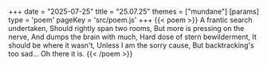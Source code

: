 +++
date = "2025-07-25"
title = "25.07.25"
themes = ["mundane"]
[params]
  type = 'poem'
  pageKey = 'src/poem.js'
+++
{{< poem >}}
A frantic search undertaken,
Should rightly span two rooms,
But more is pressing on the nerve,
And dumps the brain with much,
Hard dose of stern bewilderment,
It should be where it wasn't,
Unless I am the sorry cause,
But backtracking's too sad...
Oh there it is.
{{< /poem >}}